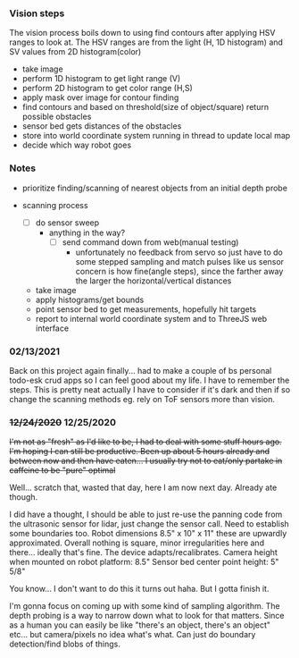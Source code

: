 ### Vision steps
The vision process boils down to using find contours after applying HSV ranges to look at. The HSV ranges are from the light (H, 1D histogram) and SV values from 2D histogram(color)
- take image
- perform 1D histogram to get light range (V)
- perform 2D histogram to get color range (H,S)
- apply mask over image for contour finding
- find contours and based on threshold(size of object/square) return possible obstacles
- sensor bed gets distances of the obstacles
- store into world coordinate system running in thread to update local map
- decide which way robot goes

### Notes
- prioritize finding/scanning of nearest objects from an initial depth probe

- scanning process
  - [ ] do sensor sweep
    - anything in the way?
      - [ ] send command down from web(manual testing)
        - unfortunately no feedback from servo so just have to do some stepped sampling and  match pulses like us sensor
          concern is how fine(angle steps), since the farther away the larger the horizontal/vertical distances
  - take image
  - apply histograms/get bounds
  - point sensor bed to get measurements, hopefully hit targets
  - report to internal world coordinate system and to ThreeJS web interface

### 02/13/2021
Back on this project again finally... had to make a couple of bs personal todo-esk crud apps so I can feel good about my life.
I have to remember the steps.
This is pretty neat actually I have to consider if it's dark and then if so change the scanning methods eg. rely on ToF sensors more than vision.

### ~~12/24/2020~~ 12/25/2020
~~I'm not as "fresh" as I'd like to be, I had to deal with some stuff hours ago. I'm hoping I can still be productive.
Been up about 5 hours already and between now and then have eaten... I usually try not to eat/only partake in caffeine to be "pure" optimal~~

Well... scratch that, wasted that day, here I am now next day. Already ate though.

I did have a thought, I should be able to just re-use the panning code from the ultrasonic sensor for lidar, just change the sensor call.
Need to establish some boundaries too. Robot dimensions 8.5" x 10" x 11" these are upwardly approximated.
Overall nothing is square, minor irregularities here and there... ideally that's fine. The device adapts/recalibrates.
Camera height when mounted on robot platform: 8.5"
Sensor bed center point height: 5" 5/8"

You know... I don't want to do this it turns out haha. But I gotta finish it.

I'm gonna focus on coming up with some kind of sampling algorithm. The depth probing is a way to narrow down what to look for that matters.
Since as a human you can easily be like "there's an object, there's an object" etc... but camera/pixels no idea what's what.
Can just do boundary detection/find blobs of things.